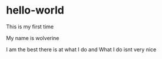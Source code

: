 # hello-world
This is my first time

My name is wolverine

I am the best 
there is 
at what I do
and What I do
isnt very nice

